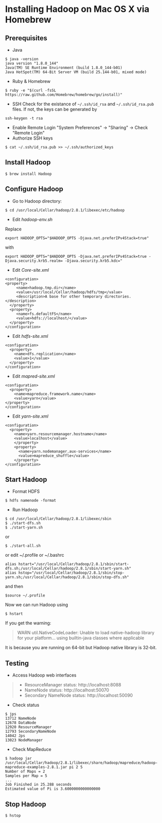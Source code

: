 # Installing Hadoop on Mac OS X via Homebrew
## Prerequisites
- Java
```
$ java -version
java version "1.8.0_144"
Java(TM) SE Runtime Environment (build 1.8.0_144-b01)
Java HotSpot(TM) 64-Bit Server VM (build 25.144-b01, mixed mode)
```
- Ruby & Homebrew
```
$ ruby -e "$(curl -fsSL https://raw.github.com/Homebrew/homebrew/go/install)"
```
- SSH
Check for the existance of `~/.ssh/id_rsa` and `~/.ssh/id_rsa.pub` files.
If not, the keys can be generated by
```
ssh-keygen -t rsa
```
 - Enable Remote Login
"System Preferences" -> "Sharing" -> Check "Remote Login"
 - Authorize SSH keys
```
$ cat ~/.ssh/id_rsa.pub >> ~/.ssh/authorized_keys
```

## Install Hadoop
```
$ brew install Hadoop
```

## Configure Hadoop
- Go to Hadoop directory:
```
$ cd /usr/local/Cellar/hadoop/2.8.1/libexec/etc/hadoop
```
- Edit *hadoop-env.sh*

Replace
```
export HADOOP_OPTS="$HADOOP_OPTS -Djava.net.preferIPv4Stack=true"
```
with
```
export HADOOP_OPTS="$HADOOP_OPTS -Djava.net.preferIPv4Stack=true -Djava.security.krb5.realm= -Djava.security.krb5.kdc="
```

- Edit *Core-site.xml*
```
<configuration>  
<property>
     <name>hadoop.tmp.dir</name>
     <value>/usr/local/Cellar/hadoop/hdfs/tmp</value>
     <description>A base for other temporary directories.</description>
  </property>
  <property>
     <name>fs.defaultFS</name>                                     
     <value>hdfs://localhost/</value>                             
  </property>
</configuration>
```

- Edit *hdfs-site.xml*
```
<configuration>
  <property>
    <name>dfs.replication</name>
    <value>1</value>
  </property>
</configuration>
```

- Edit *mapred-site.xml*
```
<configuration>
  <property>
    <name>mapreduce.framework.name</name>
    <value>yarn</value>
</property>
</configuration>
```
- Edit *yarn-site.xml*
```
<configuration>
  <property>
    <name>yarn.resourcemanager.hostname</name>
    <value>localhost</value>
    </property>
    <property>
      <name>yarn.nodemanager.aux-services</name>
      <value>mapreduce_shuffle</value>
    </property>
</configuration>
```

## Start Hadoop
- Format HDFS
```
$ hdfs namenode -format
```

- Run Hadoop
```
$ cd /usr/local/Cellar/hadoop/2.8.1/libexec/sbin
$ ./start-dfs.sh
$ ./start-yarn.sh
```
or
```
$ ./start-all.sh
```
or edit ~/.profile or ~/.bashrc
```
alias hstart="/usr/local/Cellar/hadoop/2.8.1/sbin/start-dfs.sh;/usr/local/Cellar/hadoop/2.8.1/sbin/start-yarn.sh"
alias hstop="/usr/local/Cellar/hadoop/2.8.1/sbin/stop-yarn.sh;/usr/local/Cellar/hadoop/2.8.1/sbin/stop-dfs.sh"
```
and then
```
$source ~/.profile
```
Now we can run Hadoop using
```
$ hstart
```
If you get the warning:
> WARN util.NativeCodeLoader: Unable to load native-hadoop library for your platform... using builtin-java classes where applicable

It is because you are running on 64-bit but Hadoop native library is 32-bit.

## Testing
- Access Hadoop web interfaces
> - ResourceManager status: http://localhost:8088
> - NameNode status: http://localhost:50070
> - Secondary NameNode status: http://localhost:50090

- Check status
```
$ jps
13712 NameNode
12678 DataNode
12920 ResourceManager
12793 SecondaryNameNode
14042 Jps
13023 NodeManager
```
- Check MapReduce
```
$ hadoop jar /usr/local/Cellar/hadoop/2.8.1/libexec/share/hadoop/mapreduce/hadoop-mapreduce-examples-2.8.1.jar pi 2 5
Number of Maps = 2
Samples per Map = 5
...
Job Finished in 25.288 seconds
Estimated value of Pi is 3.6000000000000000
```

## Stop Hadoop
```
$ hstop
```

